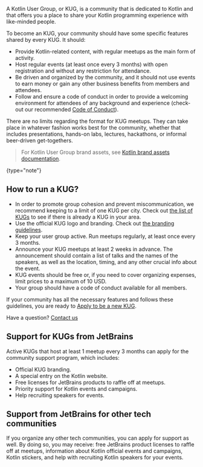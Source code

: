 [//]: # (title: KUG guidelines)

A Kotlin User Group, or KUG, is a community that is dedicated to Kotlin and that offers you a place to share your
Kotlin programming experience with like-minded people.

To become an KUG, your community should have some specific features shared by every KUG. It should:
* Provide Kotlin-related content, with regular meetups as the main form of activity.
* Host regular events (at least once every 3 months) with open registration and without any restriction for attendance.
* Be driven and organized by the community, and it should not use events to earn money or gain any other business
  benefits from members and attendees.
* Follow and ensure a code of conduct in order to provide a welcoming environment for attendees of any background and
  experience (check-out our recommended [Code of Conduct](https://confluence.jetbrains.com/display/ALL/JetBrains+Open+Source+and+Community+Code+of+Conduct)).

There are no limits regarding the format for KUG meetups. They can take place in whatever fashion works best for the
community, whether that includes presentations, hands-on labs, lectures, hackathons, or informal beer-driven get-togethers.

> For Kotlin User Group brand assets, see [Kotlin brand assets documentation](kotlin-brand-assets.md#kotlin-user-group-brand-assets).
>
{type="note"}

## How to run a KUG?

* In order to promote group cohesion and prevent miscommunication, we recommend keeping to a limit of one KUG per city. Check out [the list of KUGs](https://kotlinlang.org/community/user-groups) to see if there is already a KUG in your area.
* Use the official KUG logo and branding. Check out [the branding guidelines](kotlin-brand-assets.md#kotlin-user-group-brand-assets).
* Keep your user group active. Run meetups regularly, at least once every 3 months.
* Announce your KUG meetups at least 2 weeks in advance. The announcement should contain a list of talks
  and the names of the speakers, as well as the location, timing, and any other crucial info about the event.
* KUG events should be free or, if you need to cover organizing expenses, limit prices to a maximum of 10 USD.
* Your group should have a code of conduct available for all members.

If your community has all the necessary features and follows these guidelines, you are ready to [Apply to be a new
KUG](https://surveys.jetbrains.com/s3/submit-a-local-kotlin-user-group).

Have a question? [Contact us](mailto:kug@jetbrains.com)

## Support for KUGs from JetBrains

Active KUGs that host at least 1 meetup every 3 months can apply for the community support program, which includes:
* Official KUG branding.
* A special entry on the Kotlin website.
* Free licenses for JetBrains products to raffle off at meetups.
* Priority support for Kotlin events and campaigns.
* Help recruiting speakers for events.

## Support from JetBrains for other tech communities

If you organize any other tech communities, you can apply for support as well. By doing so, you may receive: free JetBrains product licenses to raffle off at meetups, information about Kotlin official events and campaigns, Kotlin stickers, and help with recruiting Kotlin speakers for your events.
